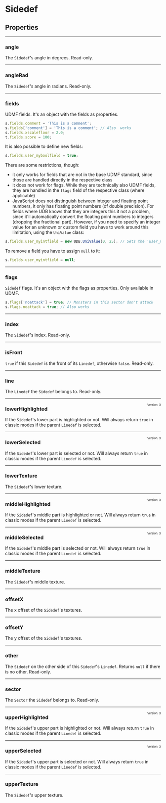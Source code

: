 # Sidedef

## Properties

---
### angle
The `Sidedef`'s angle in degrees. Read-only.

---
### angleRad
The `Sidedef`'s angle in radians. Read-only.

---
### fields
UDMF fields. It's an object with the fields as properties.

```js
s.fields.comment = 'This is a comment';
s.fields['comment'] = 'This is a comment'; // Also  works
s.fields.xscalefloor = 2.0;
t.fields.score = 100;
```
It is also possible to define new fields:

```js
s.fields.user_myboolfield = true;
```
There are some restrictions, though:

* it only works for fields that are not in the base UDMF standard, since those are handled directly in the respective class
* it does not work for flags. While they are technically also UDMF fields, they are handled in the `flags` field of the respective class (where applicable)
* JavaScript does not distinguish between integer and floating point numbers, it only has floating point numbers (of double precision). For fields where UDB knows that they are integers this it not a problem, since it'll automatically convert the floating point numbers to integers (dropping the fractional part). However, if you need to specify an integer value for an unknown or custom field you have to work around this limitation, using the `UniValue` class:

```js
s.fields.user_myintfield = new UDB.UniValue(0, 25); // Sets the 'user_myintfield' field to an integer value of 25
```
To remove a field you have to assign `null` to it:

```js
s.fields.user_myintfield = null;
```

---
### flags
`Sidedef` flags. It's an object with the flags as properties. Only available in UDMF.


```js
s.flags['noattack'] = true; // Monsters in this sector don't attack
s.flags.noattack = true; // Also works
```

---
### index
The `Sidedef`'s index. Read-only.

---
### isFront
`true` if this `Sidedef` is the front of its `Linedef`, otherwise `false`. Read-only.

---
### line
The `Linedef` the `Sidedef` belongs to. Read-only.

---
<span style="float:right;font-weight:normal;font-size:66%">Version: 3</span>
### lowerHighlighted
If the `Sidedef`'s lower part is highlighted or not. Will always return `true` in classic modes if the parent `Linedef` is selected.

---
<span style="float:right;font-weight:normal;font-size:66%">Version: 3</span>
### lowerSelected
If the `Sidedef`'s lower part is selected or not. Will always return `true` in classic modes if the parent `Linedef` is selected.

---
### lowerTexture
The `Sidedef`'s lower texture.

---
<span style="float:right;font-weight:normal;font-size:66%">Version: 3</span>
### middleHighlighted
If the `Sidedef`'s middle part is highlighted or not. Will always return `true` in classic modes if the parent `Linedef` is selected.

---
<span style="float:right;font-weight:normal;font-size:66%">Version: 3</span>
### middleSelected
If the `Sidedef`'s middle part is selected or not. Will always return `true` in classic modes if the parent `Linedef` is selected.

---
### middleTexture
The `Sidedef`'s middle texture.

---
### offsetX
The x offset of the `Sidedef`'s textures.

---
### offsetY
The y offset of the `Sidedef`'s textures.

---
### other
The `Sidedef` on the other side of this `Sidedef`'s `Linedef`. Returns `null` if there is no other. Read-only.

---
### sector
The `Sector` the `Sidedef` belongs to. Read-only.

---
<span style="float:right;font-weight:normal;font-size:66%">Version: 3</span>
### upperHighlighted
If the `Sidedef`'s upper part is highlighted or not. Will always return `true` in classic modes if the parent `Linedef` is selected.

---
<span style="float:right;font-weight:normal;font-size:66%">Version: 3</span>
### upperSelected
If the `Sidedef`'s upper part is selected or not. Will always return `true` in classic modes if the parent `Linedef` is selected.

---
### upperTexture
The `Sidedef`'s upper texture.
